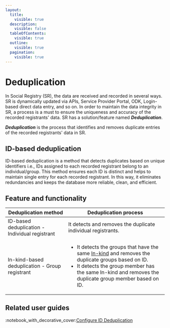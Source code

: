 ```yaml
---
layout:
  title:
    visible: true
  description:
    visible: false
  tableOfContents:
    visible: true
  outline:
    visible: true
  pagination:
    visible: true
---
```


# Deduplication

In Social Registry (SR), the data are received and recorded in several ways. SR is dynamically updated via APIs, Service Provider Portal, ODK, Login-based direct data entry, and so on. In order to maintain the data integrity in SR, a process is a must to ensure the uniqueness and accuracy of the recorded registrants' data. SR has a solution/feature named _**Deduplication**_.&#x20;

_**Deduplication**_ is the process that identifies and removes duplicate entries of the recorded registrants' data in SR.&#x20;

## ID-based deduplication

ID-based deduplication is a method that detects duplicates based on unique identifiers i.e., IDs assigned to each recorded registrant belong to an individual/group. This method ensures each ID is distinct and helps to maintain single entry for each recorded registrant. In this way, it eliminates redundancies and keeps the database more reliable, clean, and efficient.

## Feature and functionality

| Deduplication method                           | Deduplication process                                                                                                                                                                                                                                                                                         |
| ---------------------------------------------- | ------------------------------------------------------------------------------------------------------------------------------------------------------------------------------------------------------------------------------------------------------------------------------------------------------------- |
| ID-based deduplication - Individual registrant | It detects and removes the duplicate individual registrants.                                                                                                                                                                                                                                                  |
| In-kind-based deduplication - Group registrant | <ul><li>It detects the groups that have the same <a href="../../../pbms/functionality/disbursement-cycles/in-kind-transfer/">In-kind</a> and removes the duplicate groups based on ID.</li><li>It detects the group member has the same In-kind and removes the duplicate group member based on ID.</li></ul> |

## Related user guides

:notebook\_with\_decorative\_cover:[Configure ID Deduplication](user-guides/configure-id-deduplication.md)
